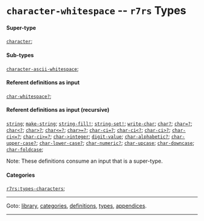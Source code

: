 

<a id='type__r7rs__character-whitespace'></a>

# `character-whitespace` -- `r7rs` Types


#### Super-type

[`character`](../../r7rs/types/character.md#type__r7rs__character);


#### Sub-types

[`character-ascii-whitespace`](../../r7rs/types/character-ascii-whitespace.md#type__r7rs__character-ascii-whitespace);


#### Referent definitions as input

[`char-whitespace?`](../../r7rs/definitions/char-whitespace_3f.md#definition__r7rs__char-whitespace_3f);


#### Referent definitions as input (recursive)

[`string`](../../r7rs/definitions/string.md#definition__r7rs__string);
[`make-string`](../../r7rs/definitions/make-string.md#definition__r7rs__make-string);
[`string-fill!`](../../r7rs/definitions/string-fill_21.md#definition__r7rs__string-fill_21);
[`string-set!`](../../r7rs/definitions/string-set_21.md#definition__r7rs__string-set_21);
[`write-char`](../../r7rs/definitions/write-char.md#definition__r7rs__write-char);
[`char?`](../../r7rs/definitions/char_3f.md#definition__r7rs__char_3f);
[`char=?`](../../r7rs/definitions/char_3d_3f.md#definition__r7rs__char_3d_3f);
[`char<?`](../../r7rs/definitions/char_3c_3f.md#definition__r7rs__char_3c_3f);
[`char>?`](../../r7rs/definitions/char_3e_3f.md#definition__r7rs__char_3e_3f);
[`char<=?`](../../r7rs/definitions/char_3c_3d_3f.md#definition__r7rs__char_3c_3d_3f);
[`char>=?`](../../r7rs/definitions/char_3e_3d_3f.md#definition__r7rs__char_3e_3d_3f);
[`char-ci=?`](../../r7rs/definitions/char-ci_3d_3f.md#definition__r7rs__char-ci_3d_3f);
[`char-ci<?`](../../r7rs/definitions/char-ci_3c_3f.md#definition__r7rs__char-ci_3c_3f);
[`char-ci>?`](../../r7rs/definitions/char-ci_3e_3f.md#definition__r7rs__char-ci_3e_3f);
[`char-ci<=?`](../../r7rs/definitions/char-ci_3c_3d_3f.md#definition__r7rs__char-ci_3c_3d_3f);
[`char-ci>=?`](../../r7rs/definitions/char-ci_3e_3d_3f.md#definition__r7rs__char-ci_3e_3d_3f);
[`char->integer`](../../r7rs/definitions/char-_3e_integer.md#definition__r7rs__char-_3e_integer);
[`digit-value`](../../r7rs/definitions/digit-value.md#definition__r7rs__digit-value);
[`char-alphabetic?`](../../r7rs/definitions/char-alphabetic_3f.md#definition__r7rs__char-alphabetic_3f);
[`char-upper-case?`](../../r7rs/definitions/char-upper-case_3f.md#definition__r7rs__char-upper-case_3f);
[`char-lower-case?`](../../r7rs/definitions/char-lower-case_3f.md#definition__r7rs__char-lower-case_3f);
[`char-numeric?`](../../r7rs/definitions/char-numeric_3f.md#definition__r7rs__char-numeric_3f);
[`char-upcase`](../../r7rs/definitions/char-upcase.md#definition__r7rs__char-upcase);
[`char-downcase`](../../r7rs/definitions/char-downcase.md#definition__r7rs__char-downcase);
[`char-foldcase`](../../r7rs/definitions/char-foldcase.md#definition__r7rs__char-foldcase);

Note:  These definitions consume an input that is a super-type.


#### Categories

[`r7rs:types-characters`](../../r7rs/categories/r7rs_3a_types-characters.md#category__r7rs__r7rs_3a_types-characters);

----

Goto: [library](../../r7rs/_index.md#library__r7rs), [categories](../../r7rs/categories/_index.md#toc__r7rs__categories), [definitions](../../r7rs/definitions/_index.md#toc__r7rs__definitions), [types](../../r7rs/types/_index.md#toc__r7rs__types), [appendices](../../r7rs/appendices/_index.md#toc__r7rs__appendices).

----

